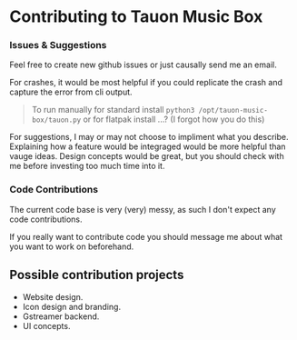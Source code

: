 # Contributing to Tauon Music Box

### Issues & Suggestions

Feel free to create new github issues or just causally send me an email. 

For crashes, it would be most helpful if you could replicate the crash and capture the error from cli output.

  > To run manually for standard install `python3 /opt/tauon-music-box/tauon.py` or for flatpak install ...? (I forgot how you do this)

For suggestions, I may or may not choose to impliment what you describe. Explaining how a feature would be integraged would be more helpful than vauge ideas. Design concepts would be great, but you should check with me before investing too much time into it.

### Code Contributions

The current code base is very (very) messy, as such I don't expect any code contributions. 

If you really want to contribute code you should message me about what you want to work on beforehand.

## Possible contribution projects

- Website design.
- Icon design and branding.
- Gstreamer backend.
- UI concepts.
